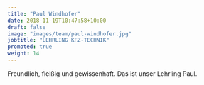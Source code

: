 ```yaml
---
title: "Paul Windhofer"
date: 2018-11-19T10:47:58+10:00
draft: false
image: "images/team/paul-windhofer.jpg"
jobtitle: "LEHRLING KFZ-TECHNIK"
promoted: true
weight: 14
---
```


Freundlich, fleißig und gewissenhaft. Das ist unser Lehrling Paul.

